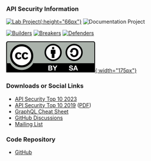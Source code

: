 ### API Security Information

[![Lab Project][lab-proj-logo]{:height="66px"}][inc-proj]
![Documentation Project][doc-proj-logo]

[![Builders][builders-logo]][builders]
[![Breakers][breakers-logo]][breakers]
[![Defenders][defenders-logo]][defenders]

[![CC BY-SA 4.0][license-logo]{:width="175px"}][license]

### Downloads or Social Links

* [API Security Top 10 2023][top10:2023]
* [API Security Top 10 2019][top10:2019] ([PDF][pdf])
* [GraphQL Cheat Sheet][graphql-cs]
* [GitHub Discussions]
* [Mailing List][ml]

### Code Repository

* [GitHub][github]

[inc-proj]: https://www.owasp.org/index.php/OWASP_Project_Stages#tab=Incubator_Projects
[lab-proj-logo]: https://raw.githubusercontent.com/OWASP/www--site-theme/master/assets/images/common/owasp_level_labs.svg?sanitize=true
[builders]: https://www.owasp.org/index.php/Builders
[builders-logo]: https://raw.githubusercontent.com/OWASP/www--site-theme/master/assets/images/common/owasp_builders.svg?sanitize=true
[breakers]: https://www.owasp.org/index.php/Breakers
[breakers-logo]: https://raw.githubusercontent.com/OWASP/www--site-theme/master/assets/images/common/owasp_breakers.svg?sanitize=true
[defenders]: https://www.owasp.org/index.php/Defenders
[defenders-logo]: https://raw.githubusercontent.com/OWASP/www--site-theme/master/assets/images/common/owasp_defenders.svg?sanitize=true
[license]: http://creativecommons.org/licenses/by-sa/4.0/
[license-logo]: assets/images/by-sa.svg
[doc-proj-logo]: https://raw.githubusercontent.com/OWASP/www--site-theme/master/assets/images/common/owasp_documentation_project.svg?sanitize=true
[top10:2023]: https://owasp.org/API-Security/editions/2023/en/0x00-header/
[top10:2019]: https://owasp.org/API-Security/editions/2019/en/0x00-header/
[pdf]: https://github.com/OWASP/API-Security/raw/master/2019/en/dist/owasp-api-security-top-10.pdf
[graphql-cs]: https://cheatsheetseries.owasp.org/cheatsheets/GraphQL_Cheat_Sheet.html
[GitHub Discussions]: https://github.com/OWASP/API-Security/discussions
[ml]: https://groups.google.com/a/owasp.org/d/forum/api-security-project
[github]: https://github.com/OWASP/API-Security
